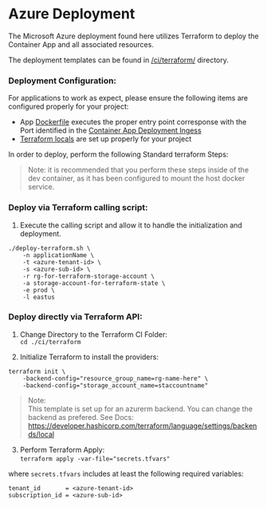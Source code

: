 # Azure Deployment
The Microsoft Azure deployment found here utilizes Terraform to deploy the Container App and all associated resources.

The deployment templates can be found in [/ci/terraform/](../ci/terraform/) directory.

### Deployment Configuration:
For applications to work as expect, please ensure the following items are configured properly for your project:
- App [Dockerfile](../snek_case/Dockerfile) executes the proper entry point corresponse with the Port identified in the [Container App Deployment Ingess](../ci/terraform/container_app.tf)
- [Terraform locals](../ci/terraform/variables.tf) are set up properly for your project

In order to deploy, perform the following Standard terraform Steps:

> Note: it is recommended that you perform these steps inside of the dev container, as it has been configured to mount the host docker service.

### Deploy via Terraform calling script:

1. Execute the calling script and allow it to handle the initialization and deployment.
```
./deploy-terraform.sh \
    -n applicationName \
    -t <azure-tenant-id> \
    -s <azure-sub-id> \
    -r rg-for-terraform-storage-account \
    -a storage-account-for-terraform-state \
    -e prod \
    -l eastus
```

### Deploy directly via Terraform API:
1. Change Directory to the Terraform CI Folder:  
`cd ./ci/terraform`

2. Initialize Terraform to install the providers:  
```
terraform init \  
    -backend-config="resource_group_name=rg-name-here" \  
    -backend-config="storage_account_name=staccountname"  
```

> Note:  
    This template is set up for an azurerm backend. You can change the backend as prefered.
    See Docs: https://developer.hashicorp.com/terraform/language/settings/backends/local

3. Perform Terraform Apply:  
`terraform apply -var-file="secrets.tfvars"`

where `secrets.tfvars` includes at least the following required variables:  

```
tenant_id       = <azure-tenant-id>
subscription_id = <azure-sub-id>
```
